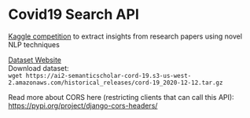 # Covid19 Search API
[Kaggle competition](https://www.kaggle.com/allen-institute-for-ai/CORD-19-research-challenge) to extract insights from research papers using novel NLP techniques  

[Dataset Website](https://www.semanticscholar.org/cord19)  
Download dataset:  
```wget https://ai2-semanticscholar-cord-19.s3-us-west-2.amazonaws.com/historical_releases/cord-19_2020-12-12.tar.gz```  


Read more about CORS here (restricting clients that can call this API):   
https://pypi.org/project/django-cors-headers/
